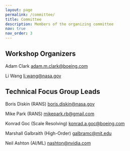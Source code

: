 ```yaml
---
layout: page
permalink: /committee/
title: Committee
description: Members of the organizing committee
nav: true
nav_order: 3
---
```

## Workshop Organizers

Adam Clark
adam.m.clark@boeing.com

Li Wang
li.wang@nasa.gov

## Technical Focus Group Leads
Boris Diskin (RANS)
boris.diskin@nasa.gov

Mike Park (RANS)
mikepark.rb@gmail.com

Konrad Goc (Scale Resolving)
konrad.a.goc@boeing.com

Marshall Galbraith (High-Order)
galbramc@mit.edu

Neil Ashton (AI/ML)
nashton@nvidia.com
